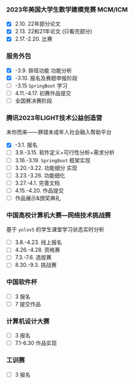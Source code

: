 

### 2023年美国大学生数学建模竞赛 MCM/ICM
- [x] 2.10. 22年部分论文
- [x] 2.13. 22和21年论文 (只看完部分)
- [x] 2.17.-2.20. 比赛

### 服务外包
- [x] -3.9. 排班功能 功能分析
- [x] -3.10. 报名及赛题申报阶段
- [ ] -3.15 `SpringBoot` 学习
- [ ] 4.11.-4.17. 初赛作品提交
- [ ] 全国赛决赛阶段

### 腾讯2023年LIGHT技术公益创造营

未你而来——罪错未成年人社会融入帮助平台

- [x] -3.1. 报名
- [ ] 3.9.-3.15. 软件定义+可行性分析+需求分析
- [ ] 3.16.-3.19. `SpringBoot` 框架实现
- [ ] 3.20.-3.22. 功能细分 实现
- [ ] 3.23.-3.26. 功能细化
- [ ] 3.27.-4.1. 完善文档
- [ ] 4.15.-4.20. 作品提交
- [ ] 作品展示&颁奖典礼

### 中国高校计算机大赛—网络技术挑战赛 

基于 `yolov5` 的学生课堂学习状态实时分析

- [ ] 3.8.-4.23. 线上报名
- [ ] 4.26.-4.28. 资格赛
- [ ] 7.3.-7.6. 选拔赛
- [ ] 8.30.-9.3. 挑战赛

### 中国软件杯
- [ ] 3 报名
- [ ] 7 提交作品

### 计算机设计大赛
- [ ] 3 报名
- [ ] 7.1-6.30 作品实现

### 工训赛
- [ ] 3 报名
